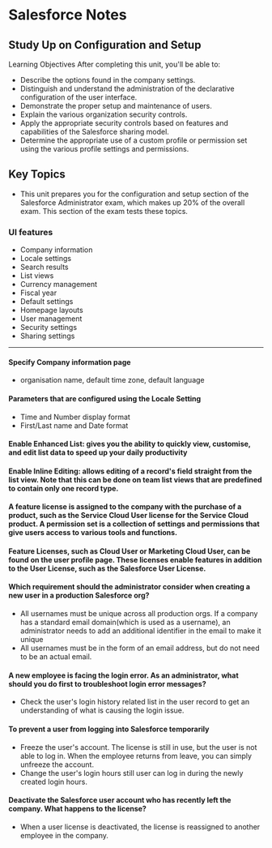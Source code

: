 # Salesforce Notes

## Study Up on Configuration and Setup
Learning Objectives
After completing this unit, you'll be able to:

- Describe the options found in the company settings.
- Distinguish and understand the administration of the declarative configuration of the user interface.
- Demonstrate the proper setup and maintenance of users.
- Explain the various organization security controls.
- Apply the appropriate security controls based on features and capabilities of the Salesforce sharing model.
- Determine the appropriate use of a custom profile or permission set using the various profile settings and permissions.

## Key Topics
- This unit prepares you for the configuration and setup section of the Salesforce Administrator exam, which makes up 20% of the overall exam. This section of the exam tests these topics.

### UI features
- Company information
- Locale settings
- Search results
- List views
- Currency management
- Fiscal year
- Default settings
- Homepage layouts
- User management
- Security settings
- Sharing settings

---

#### Specify Company information page 
- organisation name, default time zone, default language

#### Parameters that are configured using the Locale Setting
- Time and Number display format 
- First/Last name and Date format

#### Enable Enhanced List: gives you the ability to quickly view, customise, and edit list data to speed up your daily productivity

#### Enable Inline Editing: allows editing of a record\'s field straight from the list view. Note that this can be done on team list views that are predefined to contain only one record type.

#### A feature license is assigned to the company with the purchase of a product, such as the Service Cloud User license for the Service Cloud product. A permission set is a collection of settings and permissions that give users access to various tools and functions.

#### Feature Licenses, such as Cloud User or Marketing Cloud User, can be found on the user profile page. These licenses enable features in addition to the User License, such as the Salesforce User License.

#### Which requirement should the administrator consider when creating a new user in a production Salesforce org?
- All usernames must be unique across all production orgs. If a company has a standard email domain(which is used as a username), an administrator needs to add an additional identifier in the email to make it unique
- All usernames must be in the form of an email address, but do not need to be an actual email.

#### A new employee is facing the login error. As an administrator, what should you do first to troubleshoot login error messages?
- Check the user's login history related list in the user record to get an understanding of what is causing the login issue.

#### To prevent a user from logging into Salesforce temporarily 
- Freeze the user's account. The license is still in use, but the user is not able to log in. When the employee returns from leave, you can simply unfreeze the account.
- Change the user's login hours still user can log in during the newly created login hours.

#### Deactivate the Salesforce user account who has recently left the company. What happens to the license?
- When a user license is deactivated, the license is reassigned to another employee in the company.
